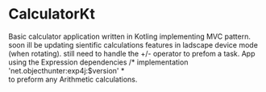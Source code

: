 # CalculatorKt
Basic calculator application written in Kotling implementing MVC pattern.
soon ill be updating sientific calculations features in ladscape device mode (when rotating). 
still need to handle the +/- operator to prefom a task.
App using the Expression dependencies /* implementation 'net.objecthunter:exp4j:$version' *\
to preform any Arithmetic calculations.
